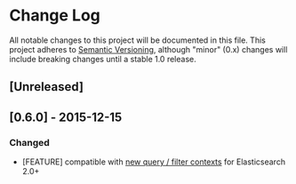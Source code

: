 # Change Log
All notable changes to this project will be documented in this file.
This project adheres to [Semantic Versioning](http://semver.org/), although
"minor" (0.x) changes will include breaking changes until a stable 1.0 release.

## [Unreleased]

## [0.6.0] - 2015-12-15
### Changed

* [FEATURE] compatible with [new query / filter contexts](https://www.elastic.co/guide/en/elasticsearch/reference/current/query-filter-context.html) for Elasticsearch 2.0+

